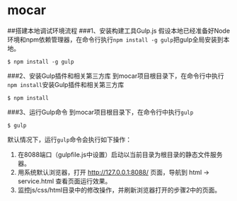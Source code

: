 mocar
=====
##搭建本地调试环境流程
###1、安装构建工具Gulp.js
假设本地已经准备好Node环境和npm依赖管理器，在命令行执行```npm install -g gulp```把gulp全局安装到本地。

```
$ npm install -g gulp
```

###2、安装Gulp插件和相关第三方库
到mocar项目根目录下，在命令行中执行```npm install```安装Gulp插件和相关第三方库

```
$ npm install
```

###3、运行Gulp命令
到mocar项目根目录下，在命令行中执行```gulp```

```
$ gulp
```
默认情况下，运行```gulp```命令会执行如下操作：

1. 在8088端口（gulpfile.js中设置）启动以当前目录为根目录的静态文件服务器。
2. 用系统默认浏览器，打开 http://127.0.0.1:8088/ 页面，导航到 html -> service.html 查看页面运行效果。
3. 监控js/css/html目录中的修改操作，并刷新浏览器打开的步骤2中的页面。
